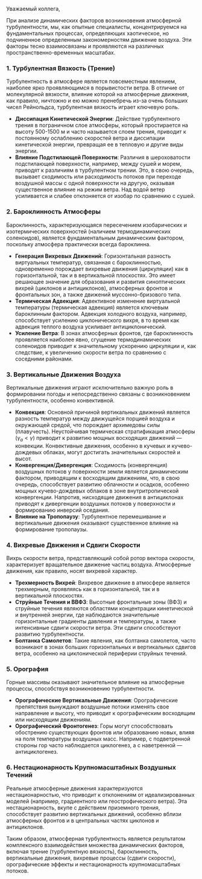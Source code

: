 Уважаемый коллега,

При анализе динамических факторов возникновения атмосферной турбулентности, мы, как опытные специалисты, концентрируемся на фундаментальных процессах, определяющих хаотическое, но подчиненное определенным закономерностям движение воздуха. Эти факторы тесно взаимосвязаны и проявляются на различных пространственно-временных масштабах.

### 1. Турбулентная Вязкость (Трение)

Турбулентность в атмосфере является повсеместным явлением, наиболее ярко проявляющимся в порывистости ветра. В отличие от молекулярной вязкости, влияние которой на атмосферные движения, как правило, ничтожно и ею можно пренебречь из-за очень больших чисел Рейнольдса, турбулентная вязкость играет ключевую роль.

* **Диссипация Кинетической Энергии**: Действие турбулентного трения в пограничном слое атмосферы, который простирается на высоту 500-1500 м и часто называется слоем трения, приводит к постоянному ослаблению скоростей ветра и диссипации кинетической энергии, превращая ее в тепловую и другие виды энергии.
* **Влияние Подстилающей Поверхности**: Различия в шероховатости подстилающей поверхности, например, между сушей и морем, приводят к различиям в турбулентном трении. Это, в свою очередь, вызывает сходимость или расходимость потоков при переходе воздушной массы с одной поверхности на другую, оказывая существенное влияние на режим ветра. Над водой ветер усиливается и слабее отклоняется от изобар по сравнению с сушей.

### 2. Бароклинность Атмосферы

Бароклинность, характеризующаяся пересечением изобарических и изотермических поверхностей (наличием термодинамических соленоидов), является фундаментальным динамическим фактором, поскольку атмосфера практически всегда бароклинна.

* **Генерация Вихревых Движений**: Горизонтальная разность виртуальных температур, связанная с бароклинностью, одновременно порождает вихревые движения (циркуляции) как в горизонтальной, так и в вертикальной плоскостях. Это имеет решающее значение для образования и развития синоптических вихрей (циклонов и антициклонов), атмосферных фронтов и фронтальных зон, а также движений муссонно-бризового типа.
* **Термическая Адвекция**: Адвективное изменение виртуальной температуры (термическая адвекция) является ключевым бароклинным фактором. Адвекция холодного воздуха, например, способствует усилению циклонического вихря, в то время как адвекция теплого воздуха усиливает антициклонический.
* **Усиление Ветра**: В зонах атмосферных фронтов, где бароклинность проявляется наиболее явно, сгущение термодинамических соленоидов приводит к значительному ускорению циркуляции и, как следствие, к увеличению скорости ветра по сравнению с соседними районами.

### 3. Вертикальные Движения Воздуха

Вертикальные движения играют исключительно важную роль в формировании погоды и непосредственно связаны с возникновением турбулентности, особенно конвективной.

* **Конвекция**: Основной причиной вертикальных движений является разность температур между движущейся порцией воздуха и окружающей средой, что порождает архимедовы силы (плавучесть). Неустойчивая термическая стратификация атмосферы ($\gamma_a < \gamma$) приводит к развитию мощных восходящих движений — конвекции. Конвективные движения, особенно в кучевых и кучево-дождевых облаках, могут достигать значительных скоростей и высот.
* **Конвергенция/Дивергенция**: Сходимость (конвергенция) воздушных потоков у поверхности земли является динамическим фактором, приводящим к восходящим движениям, что, в свою очередь, способствует развитию облачности и осадков, особенно мощных кучево-дождевых облаков в зоне внутритропической конвергенции. Напротив, нисходящие движения в антициклонах приводят к дивергенции воздушных потоков у поверхности и формированию инверсий оседания.
* **Влияние на Тропопаузу**: Турбулентное перемешивание и вертикальные движения оказывают существенное влияние на формирование тропопаузы.

### 4. Вихревые Движения и Сдвиги Скорости

Вихрь скорости ветра, представляющий собой ротор вектора скорости, характеризует вращательное движение частиц воздуха. Атмосферные движения, как правило, носят вихревой характер.

* **Трехмерность Вихрей**: Вихревое движение в атмосфере является трехмерным, проявляясь как в горизонтальной, так и в вертикальной плоскостях.
* **Струйные Течения и ВВФЗ**: Высотные фронтальные зоны (ВФЗ) и струйные течения являются областями концентрации кинетической и внутренней энергии, где наблюдаются значительные горизонтальные градиенты давления и температуры, а также интенсивные сдвиги скорости ветра. Эти сдвиги способствуют развитию турбулентности.
* **Болтанка Самолетов**: Такие явления, как болтанка самолетов, часто возникают в зонах больших горизонтальных и вертикальных сдвигов ветра, особенно на циклонической периферии струйных течений.

### 5. Орография

Горные массивы оказывают значительное влияние на атмосферные процессы, способствуя возникновению турбулентности.

* **Орографические Вертикальные Движения**: Орографические препятствия вынуждают воздушные потоки изменять свое направление и высоту, что приводит к орографическим восходящим или нисходящим движениям.
* **Орографический Фронтогенез**: Горы могут способствовать обострению существующих фронтов или образованию новых, влияя на поля температуры воздушных масс. Например, с подветренной стороны гор часто наблюдается циклогенез, а с наветренной — антициклогенез.

### 6. Нестационарность Крупномасштабных Воздушных Течений

Реальные атмосферные движения характеризуются нестационарностью, что приводит к отклонениям от идеализированных моделей (например, градиентного или геострофического ветра). Эта нестационарность, вкупе с действием приземного трения, способствует развитию вертикальных движений, особенно вблизи атмосферных фронтов и в центральных частях циклонов и антициклонов.

Таким образом, атмосферная турбулентность является результатом комплексного взаимодействия множества динамических факторов, включая трение (турбулентную вязкость), бароклинность, вертикальные движения, вихревые процессы (сдвиги скорости), орографические эффекты и нестационарность крупномасштабных потоков.
